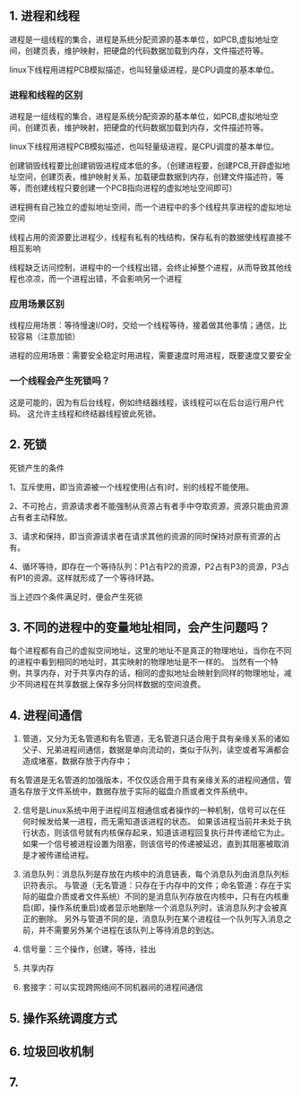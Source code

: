 ## 1. 进程和线程

进程是一组线程的集合，进程是系统分配资源的基本单位，如PCB,虚拟地址空间，创建页表，维护映射，把硬盘的代码数据加载到内存，文件描述符等。

linux下线程用进程PCB模拟描述，也叫轻量级进程，是CPU调度的基本单位。

### 进程和线程的区别

进程是一组线程的集合，进程是系统分配资源的基本单位，如PCB,虚拟地址空间，创建页表，维护映射，把硬盘的代码数据加载到内存，文件描述符等。

linux下线程用进程PCB模拟描述，也叫轻量级进程，是CPU调度的基本单位。

创建销毁线程要比创建销毁进程成本低的多。（创建进程要，创建PCB,开辟虚拟地址空间，创建页表，维护映射关系，加载硬盘数据到内存，创建文件描述符，等等，而创建线程只要创建一个PCB指向进程的虚拟地址空间即可）

进程拥有自己独立的虚拟地址空间，而一个进程中的多个线程共享进程的虚拟地址空间

线程占用的资源要比进程少，线程有私有的栈结构，保存私有的数据使线程直接不相互影响

线程缺乏访问控制，进程中的一个线程出错，会终止掉整个进程，从而导致其他线程也凉凉，而一个进程出错，不会影响另一个进程


### 应用场景区别
线程应用场景：等待慢速I/O时，交给一个线程等待，接着做其他事情；通信，比较容易（注意加锁）

进程的应用场景：需要安全稳定时用进程，需要速度时用进程，既要速度又要安全

### 一个线程会产生死锁吗？
这是可能的，因为有后台线程，例如终结器线程，该线程可以在后台运行用户代码。 这允许主线程和终结器线程彼此死锁。

## 2. 死锁
死锁产生的条件

1、互斥使用，即当资源被一个线程使用(占有)时，别的线程不能使用。

2、不可抢占，资源请求者不能强制从资源占有者手中夺取资源，资源只能由资源占有者主动释放。

3、请求和保持，即当资源请求者在请求其他的资源的同时保持对原有资源的占有。

4、循环等待，即存在一个等待队列：P1占有P2的资源，P2占有P3的资源，P3占有P1的资源。这样就形成了一个等待环路。

当上述四个条件满足时，便会产生死锁

## 3. 不同的进程中的变量地址相同，会产生问题吗？
每个进程都有自己的虚拟空间地址，这里的地址不是真正的物理地址，当你在不同的进程中看到相同的地址时，其实映射的物理地址是不一样的。
当然有一个特例，共享内存，对于共享内存的话，相同的虚拟地址会映射到同样的物理地址，减少不同进程在共享数据上保存多分同样数据的空间浪费。

## 4. 进程间通信
1. 管道，又分为无名管道和有名管道，无名管道只适合用于具有亲缘关系的诸如父子、兄弟进程间通信，数据是单向流动的，类似于队列，读空或者写满都会造成堵塞，数据存放于内存中；

有名管道是无名管道的加强版本，不仅仅适合用于具有亲缘关系的进程间通信，管道名存放于文件系统中，数据存放于实际的磁盘介质或者文件系统中。

2. 信号是Linux系统中用于进程间互相通信或者操作的一种机制，信号可以在任何时候发给某一进程，而无需知道该进程的状态。
如果该进程当前并未处于执行状态，则该信号就有内核保存起来，知道该进程回复执行并传递给它为止。
如果一个信号被进程设置为阻塞，则该信号的传递被延迟，直到其阻塞被取消是才被传递给进程。

3. 消息队列：消息队列是存放在内核中的消息链表，每个消息队列由消息队列标识符表示。
与管道（无名管道：只存在于内存中的文件；命名管道：存在于实际的磁盘介质或者文件系统）不同的是消息队列存放在内核中，只有在内核重启(即，操作系统重启)或者显示地删除一个消息队列时，该消息队列才会被真正的删除。
另外与管道不同的是，消息队列在某个进程往一个队列写入消息之前，并不需要另外某个进程在该队列上等待消息的到达。

4. 信号量：三个操作，创建，等待，挂出

5. 共享内存

6. 套接字：可以实现跨网络间不同机器间的进程间通信

## 5. 操作系统调度方式

## 6. 垃圾回收机制
## 7. 

   


